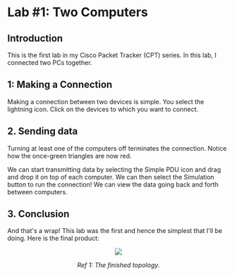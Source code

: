 # Lab #1: Two Computers
## Introduction
This is the first lab in my Cisco Packet Tracker (CPT) series. In this lab, I connected two PCs together. 

## 1: Making a Connection
Making a connection between two devices is simple. You select the lightning icon. Click on the devices to which you want to connect.

## 2. Sending data
Turning at least one of the computers off terminates the connection. Notice how the once-green triangles are now red. 

We can start transmitting data by selecting the Simple PDU icon and drag and drop it on top of each computer. We can then select the Simulation button to run the connection! We can view the data going back and forth between computers. 

 ## 3. Conclusion
And that's a wrap! This lab was the first and hence the simplest that I'll be doing. Here is the final product:

<p align="center"><img src="https://i.imgur.com/NmNAeUO.png"></p>
<p align="center"><i>Ref 1: The finished topology.</i></p>
<br>







